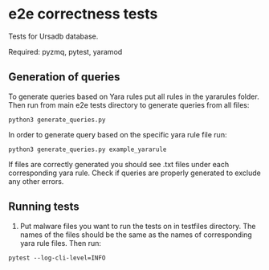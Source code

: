 # e2e correctness tests

Tests for Ursadb database.

Required: pyzmq, pytest, yaramod
## Generation of queries

To generate queries based on Yara rules put all rules in the yararules folder.
Then run from main e2e tests directory to generate queries from all files:
```
python3 generate_queries.py
```
In order to generate query based on the specific yara rule file run:
```
python3 generate_queries.py example_yararule
```
If files are correctly generated you should see .txt files under each corresponding yara rule.
Check if queries are properly generated to exclude any other errors.


## Running tests

1. Put malware files you want to run the tests on in testfiles directory. The names
of the files should be the same as the names of corresponding yara rule files.
Then run:
```
pytest --log-cli-level=INFO
```
